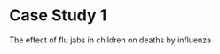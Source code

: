<h1>Case Study 1</h1> 
The effect of flu jabs in  children on deaths by influenza

<object data="/juliafortuny/Case Study Flu Season.pdf" width="1000" height="1000" type='application/pdf'></object>
